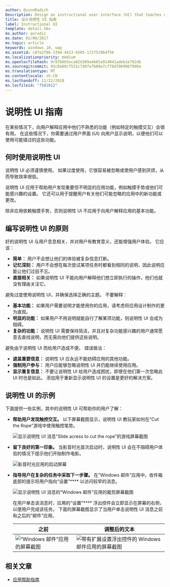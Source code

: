 ```yaml
---
author: QuinnRadich
Description: Design an instructional user interface (UI) that teaches users how to work with your UWP app.
title: 设计说明性 UI 指南
label: Instructional UI
template: detail.hbs
ms.author: quradic
ms.date: 02/08/2017
ms.topic: article
keywords: windows 10, uwp
ms.assetid: c87e2f06-339d-4413-b585-172752964f56
ms.localizationpriority: medium
ms.openlocfilehash: 9c97b6b5eca82d309a4b65a914041adeb1e782db
ms.sourcegitcommit: 93c0a60cf531c7d9fe7b00e7cf78df86906f9d6e
ms.translationtype: MT
ms.contentlocale: zh-CN
ms.lasthandoff: 11/22/2018
ms.locfileid: "7581012"
---
```

# <a name="instructional-ui-guidelines"></a>说明性 UI 指南



在某些情况下，向用户解释应用中他们不熟悉的功能（例如特定的触摸交互）会很有用。 在这些情况下，你需要通过用户界面 (UI) 向用户显示说明，以便他们可以使用可能错过的这些功能。

## <a name="when-to-use-instructional-ui"></a>何时使用说明性 UI

说明性 UI 必须谨慎使用。 如果过度使用，它很容易被忽略或使用户感到厌烦，从而导致效率很低。

说明性 UI 应用于帮助用户发现重要但不明显的应用功能，例如触摸手势或他们可能感兴趣的设置。 它还可以用于提醒用户有关他们可能忽略的应用中的新功能或更改。

除非应用依赖触摸手势，否则说明性 UI 不应用于向用户解释应用的基本功能。

## <a name="principles-of-writing-instructional-ui"></a>编写说明性 UI 的原则

好的说明性 UI 与用户息息相关，并对用户有教育意义，还能增强用户体验。 它应该：

-   **简单：** 用户不会想让他们的体验被复杂信息打断。
-   **记忆深刻：** 用户不会想在每次尝试某项任务时都看到相同的说明，因此说明应能让他们过目不忘。
-   **直接相关：** 如果说明性 UI 不能向用户解释他们想立即执行的操作，他们也就没有理由关注它。

避免过度使用说明性 UI，并确保选择正确的主题。 不要解释：

-   **基本功能：** 如果用户需要说明才能使用你的应用，请考虑将应用设计制作的更为直观。
-   **明显的功能：** 如果用户不用说明就能自行了解某项功能，则说明性 UI 会成为阻碍。
-   **复杂的功能：** 说明性 UI 需要保持简洁，并且对复杂功能感兴趣的用户通常愿意去查找说明，而无需向他们提供这些说明。

避免由于说明性 UI 而给用户造成不便。 错误做法：

-   **遮盖重要信息：** 说明性 UI 应永远不能妨碍应用的其他功能。
-   **强制用户参与：** 用户应能够忽略说明性 UI 并仍能继续使用应用。
-   **显示重复信息：** 不要让说明性 UI 给用户造成困扰，即使在他们第一次忽略此 UI 时也是如此。 添加用于重新显示说明性 UI 的设置是更好的解决方案。

## <a name="examples-of-instructional-ui"></a>说明性 UI 的示例

下面提供一些实例，其中的说明性 UI 可帮助你的用户了解：

-   **帮助用户发现触控交互。** 以下屏幕截图显示，说明性 UI 教玩家如何在“Cut the Rope”游戏中使用触控笔势。

    ![显示说明性 UI 消息“Slide acress to cut the rope”的游戏屏幕截图](images/in-game-controls-3.png)

-   **留下良好的第一印象。** 当影音时光首次启动时，说明性 UI 会在不阻碍用户体验的情况下提示他们开始制作电影。

    ![影音时光应用的启动屏幕](images/instructional-ui-movie.png)

-   **指导用户在复杂的任务中采取下一步骤。** 在“Windows 邮件”应用中，收件箱底部的提示将用户指向“设置”**** 以访问较早的消息。

    ![显示说明性 UI 消息的“Windows 邮件”应用的裁剪屏幕截图](images/instructional-ui-mail-inbox.png)

    在用户单击该消息时，应用的“设置”**** 浮出控件会立即显示在屏幕的右侧，以便用户完成该任务。 下面的屏幕截图显示了当用户单击说明性 UI 消息之前和之后的“邮件”应用。

    | 之前                                                               | 调整后的文本                                                                                                        |
    |----------------------------------------------------------------------|--------------------------------------------------------------------------------------------------------------|
    | ![“Windows 邮件”应用的屏幕截图](images/instructional-ui-mail.png) | ![带有扩展设置浮出控件的 Windows 邮件应用的屏幕截图](images/instructional-ui-mail-flyout.png) |

## <a name="related-articles"></a>相关文章

* [应用帮助指南](guidelines-for-app-help.md)
